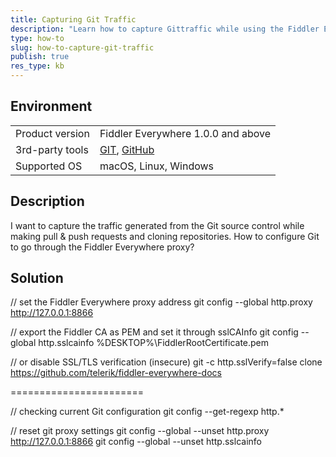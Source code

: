 ```yaml
---
title: Capturing Git Traffic
description: "Learn how to capture Gittraffic while using the Fiddler Everywhere web-debugging tool."
type: how-to
slug: how-to-capture-git-traffic
publish: true
res_type: kb
---
```



## Environment

|   |   |
|---|---|
| Product version | Fiddler Everywhere 1.0.0 and above  |
| 3rd-party tools | [GIT](https://git-scm.com/), [GitHub](https://github.com/) |
| Supported OS | macOS, Linux, Windows |


## Description

I want to capture the traffic generated from the Git source control while making pull & push requests and cloning repositories. How to configure Git to go through the Fiddler Everywhere proxy?


## Solution


// set the Fiddler Everywhere proxy address
git config --global http.proxy http://127.0.0.1:8866 

// export the Fiddler CA as PEM and set it through sslCAInfo
git config --global http.sslcainfo %DESKTOP%\FiddlerRootCertificate.pem

// or disable SSL/TLS verification (insecure)
git -c http.sslVerify=false clone https://github.com/telerik/fiddler-everywhere-docs

=======================

// checking current Git configuration
git config --get-regexp http.* 

// reset git proxy settings
git config --global --unset http.proxy http://127.0.0.1:8866
git config --global --unset http.sslcainfo